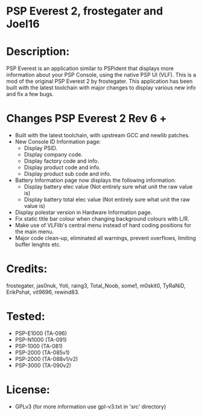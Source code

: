 # PSP Everest 2, frostegater and Joel16

# Description:
PSP Everest is an application similar to PSPident that displays more information about your PSP Console, using the native PSP UI (VLF). This is a mod of the original PSP Everest 2 by frostegater. This application has been built with the latest toolchain with major changes to display various new info and fix a few bugs.

# Changes PSP Everest 2 Rev 6 +
- Built with the latest toolchain, with upstream GCC and newlib patches.
- New Console ID Information page:
  - Display PSID.
  - Display company code.
  - Display factory code and info.
  - Display product code and info.
  - Display product sub code and info.
- Battery Information page now displays the following information:
  - Display battery elec value (Not entirely sure what unit the raw value is)
  - Display battery total elec value (Not entirely sure what unit the raw value is)
- Display polestar version in Hardware Information page.
- Fix static title bar colour when changing background colours with L/R.
- Make use of VLFlib's central menu instead of hard coding positions for the main menu.
- Major code clean-up, eliminated all warnings, prevent overflows, limiting buffer lenghts etc.

# Credits:
frostegater, jas0nuk, Yoti, raing3, Total_Noob, some1, m0skit0, TyRaNiD, ErikPshat, vit9696, rewind83.

# Tested:
- PSP-E1000 (TA-096)
- PSP-N1000 (TA-091)
- PSP-1000 (TA-081)
- PSP-2000 (TA-085v1)
- PSP-2000 (TA-088v1/v2)
- PSP-3000 (TA-090v2)

# License:
- GPLv3 (for more information use gpl-v3.txt in 'src' directory)
